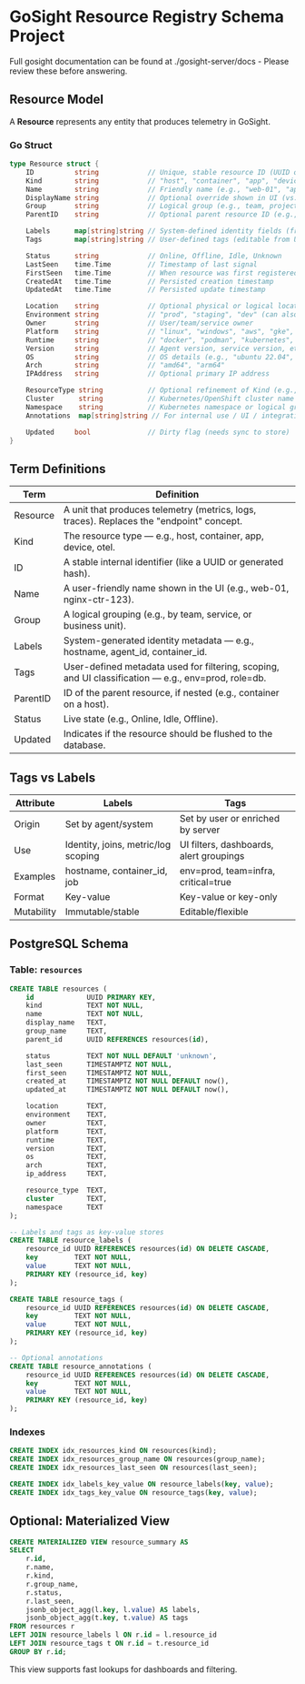 
# GoSight Resource Registry Schema Project

Full gosight documentation can be found at ./gosight-server/docs - Please review these before answering.



## Resource Model

A **Resource** represents any entity that produces telemetry in GoSight.

### Go Struct

```go
type Resource struct {
	ID          string            // Unique, stable resource ID (UUID or hash)
	Kind        string            // "host", "container", "app", "device", "syslog", "otel"
	Name        string            // Friendly name (e.g., "web-01", "api-prod")
	DisplayName string            // Optional override shown in UI (vs. system name)
	Group       string            // Logical group (e.g., team, project, stack)
	ParentID    string            // Optional parent resource ID (e.g., host for container)

	Labels      map[string]string // System-defined identity fields (from meta/telemetry)
	Tags        map[string]string // User-defined tags (editable from UI)

	Status      string            // Online, Offline, Idle, Unknown
	LastSeen    time.Time         // Timestamp of last signal
	FirstSeen   time.Time         // When resource was first registered
	CreatedAt   time.Time         // Persisted creation timestamp
	UpdatedAt   time.Time         // Persisted update timestamp

	Location    string            // Optional physical or logical location (e.g., us-east-1a, rack-12)
	Environment string            // "prod", "staging", "dev" (can also be a tag)
	Owner       string            // User/team/service owner
	Platform    string            // "linux", "windows", "aws", "gke", "azure" etc.
	Runtime     string            // "docker", "podman", "kubernetes", "systemd", etc.
	Version     string            // Agent version, service version, etc.
	OS          string            // OS details (e.g., "ubuntu 22.04", "rhel 9.2")
	Arch        string            // "amd64", "arm64"
	IPAddress   string            // Optional primary IP address

	ResourceType string           // Optional refinement of Kind (e.g., "vm", "ec2", "ecs-task", "lambda")
	Cluster      string           // Kubernetes/OpenShift cluster name (if applicable)
	Namespace    string           // Kubernetes namespace or logical grouping
	Annotations  map[string]string // For internal use / UI / integrations

	Updated     bool              // Dirty flag (needs sync to store)
}
```

## Term Definitions

| Term        | Definition |
|-------------|------------|
| Resource    | A unit that produces telemetry (metrics, logs, traces). Replaces the "endpoint" concept. |
| Kind        | The resource type — e.g., host, container, app, device, otel. |
| ID          | A stable internal identifier (like a UUID or generated hash). |
| Name        | A user-friendly name shown in the UI (e.g., web-01, nginx-ctr-123). |
| Group       | A logical grouping (e.g., by team, service, or business unit). |
| Labels      | System-generated identity metadata — e.g., hostname, agent_id, container_id. |
| Tags        | User-defined metadata used for filtering, scoping, and UI classification — e.g., env=prod, role=db. |
| ParentID    | ID of the parent resource, if nested (e.g., container on a host). |
| Status      | Live state (e.g., Online, Idle, Offline). |
| Updated     | Indicates if the resource should be flushed to the database. |

## Tags vs Labels

| Attribute   | Labels                              | Tags                                          |
|-------------|-------------------------------------|-----------------------------------------------|
| Origin      | Set by agent/system                 | Set by user or enriched by server             |
| Use         | Identity, joins, metric/log scoping | UI filters, dashboards, alert groupings       |
| Examples    | hostname, container_id, job         | env=prod, team=infra, critical=true           |
| Format      | Key-value                           | Key-value or key-only                         |
| Mutability  | Immutable/stable                    | Editable/flexible                             |

## PostgreSQL Schema

### Table: `resources`

```sql
CREATE TABLE resources (
    id             UUID PRIMARY KEY,
    kind           TEXT NOT NULL,
    name           TEXT NOT NULL,
    display_name   TEXT,
    group_name     TEXT,
    parent_id      UUID REFERENCES resources(id),

    status         TEXT NOT NULL DEFAULT 'unknown',
    last_seen      TIMESTAMPTZ NOT NULL,
    first_seen     TIMESTAMPTZ NOT NULL,
    created_at     TIMESTAMPTZ NOT NULL DEFAULT now(),
    updated_at     TIMESTAMPTZ NOT NULL DEFAULT now(),

    location       TEXT,
    environment    TEXT,
    owner          TEXT,
    platform       TEXT,
    runtime        TEXT,
    version        TEXT,
    os             TEXT,
    arch           TEXT,
    ip_address     TEXT,

    resource_type  TEXT,
    cluster        TEXT,
    namespace      TEXT
);

-- Labels and tags as key-value stores
CREATE TABLE resource_labels (
    resource_id UUID REFERENCES resources(id) ON DELETE CASCADE,
    key         TEXT NOT NULL,
    value       TEXT NOT NULL,
    PRIMARY KEY (resource_id, key)
);

CREATE TABLE resource_tags (
    resource_id UUID REFERENCES resources(id) ON DELETE CASCADE,
    key         TEXT NOT NULL,
    value       TEXT NOT NULL,
    PRIMARY KEY (resource_id, key)
);

-- Optional annotations
CREATE TABLE resource_annotations (
    resource_id UUID REFERENCES resources(id) ON DELETE CASCADE,
    key         TEXT NOT NULL,
    value       TEXT NOT NULL,
    PRIMARY KEY (resource_id, key)
);
```
### Indexes

```sql
CREATE INDEX idx_resources_kind ON resources(kind);
CREATE INDEX idx_resources_group_name ON resources(group_name);
CREATE INDEX idx_resources_last_seen ON resources(last_seen);

CREATE INDEX idx_labels_key_value ON resource_labels(key, value);
CREATE INDEX idx_tags_key_value ON resource_tags(key, value);
```

## Optional: Materialized View

```sql
CREATE MATERIALIZED VIEW resource_summary AS
SELECT
    r.id,
    r.name,
    r.kind,
    r.group_name,
    r.status,
    r.last_seen,
    jsonb_object_agg(l.key, l.value) AS labels,
    jsonb_object_agg(t.key, t.value) AS tags
FROM resources r
LEFT JOIN resource_labels l ON r.id = l.resource_id
LEFT JOIN resource_tags t ON r.id = t.resource_id
GROUP BY r.id;
```

This view supports fast lookups for dashboards and filtering.
